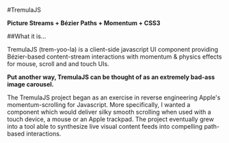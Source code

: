 #TremulaJS

**Picture Streams + Bézier Paths + Momentum + CSS3**

##What it is...
    
TremulaJS (trem-yoo-la) is a client-side javascript UI component providing Bézier-based content-stream interactions with momentum & physics effects for mouse, scroll and and touch UIs. 

**Put another way, TremulaJS can be thought of as an extremely bad-ass image carousel.**  

The TremulaJS project began as an exercise in reverse engineering Apple's momentum-scrolling for Javascript. More specifically, I wanted a component which would deliver silky smooth scrolling when used with a touch device, a mouse or an Apple trackpad.  The project eventually grew into a tool able to synthesize live visual content feeds into compelling path-based interactions.

